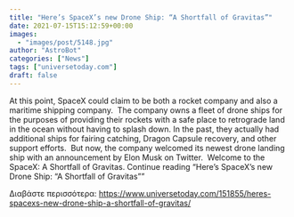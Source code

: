 ```yaml
---
title: "Here’s SpaceX’s new Drone Ship: “A Shortfall of Gravitas”"
date: 2021-07-15T15:12:59+00:00
images:
  - "images/post/5148.jpg"
author: "AstroBot"
categories: ["News"]
tags: ["universetoday.com"]
draft: false
---
```


At this point, SpaceX could claim to be both a rocket company and also a maritime shipping company.  The company owns a fleet of drone ships for the purposes of providing their rockets with a safe place to retrograde land in the ocean without having to splash down. In the past, they actually had additional ships for fairing catching, Dragon Capsule recovery, and other support efforts.  But now, the company welcomed its newest drone landing ship with an announcement by Elon Musk on Twitter.  Welcome to the SpaceX: A Shortfall of Gravitas. Continue reading “Here’s SpaceX’s new Drone Ship: “A Shortfall of Gravitas”” 

Διαβάστε περισσότερα: https://www.universetoday.com/151855/heres-spacexs-new-drone-ship-a-shortfall-of-gravitas/
